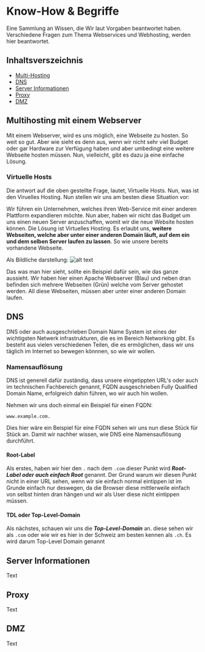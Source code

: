 # Know-How & Begriffe
Eine Sammlung an Wissen, die Wir laut Vorgaben beantwortet haben. Verschiedene Fragen zum Thema Webservices und Webhosting, werden hier beantwortet.
## Inhaltsverszeichnis
- [Multi-Hosting](#multihosting-mit-einem-webserver)
- [DNS](#dns)
- [Server Informationen](#server-informationen)
- [Proxy](#proxy)
- [DMZ](#dmz)

## Multihosting mit einem Webserver
Mit einem Webserver, wird es uns möglich, eine Webseite zu hosten. So weit so gut. Aber wie sieht es denn aus, wenn wir nicht sehr viel Budget oder gar Hardware zur Verfügung haben und aber umbedingt eine weitere Webseite hosten müssen. Nun, vielleicht, gibt es dazu ja eine einfache Lösung.

### Virtuelle Hosts
Die antwort auf die oben gestellte Frage, lautet, Virtuelle Hosts. Nun, was ist den Viruelles Hosting. Nun stellen wir uns am besten diese Situation vor:

Wir führen ein Unternehmen, welches ihren Web-Service mit einer anderen Plattform expandieren möchte. Nun aber, haben wir nicht das Budget um uns einen neuen Server anzuschaffen, womit wir die neue Website hosten können. Die Lösung ist Virtuelles Hosting. Es erlaubt uns,  **weitere Webseiten, welche aber unter einer anderen Domain läuft, auf dem ein und dem selben Server laufen zu lassen**. So wie unsere bereits vorhandene Webseite.

Als Bildliche darstellung:
![alt text](https://www.cloudpanel.io/astatic/assets/images/article/2021/56/5c18eac9e9a50ec8fa336009d9db67f2.svg "Ein Apache Server hostet mehrere Webseiten")

Das was man hier sieht, sollte ein Beispiel dafür sein, wie das ganze aussieht. Wir haben hier einen Apache Webserver (Blau) und neben dran befinden sich mehrere Webseiten (Grün) welche vom Server gehostet werden. All diese Webseiten, müssen aber unter einer anderen Domain laufen.

## DNS
DNS oder auch ausgeschrieben Domain Name System ist eines der wichtigsten Netwerk infrastrukturen, die es im Bereich Networking gibt. Es besteht aus vielen verschiedenen Teilen, die es ermöglichen, dass wir uns täglich im Internet so bewegen könnnen, so wie wir wollen.

### Namensauflösung
DNS ist generell dafür zuständig, dass unsere eingetippten URL's oder auch im technischen Fachbereich genannt, FQDN ausgeschrieben Fully Qualified Domain Name, erfolgreich dahin führen, wo wir auch hin wollen.

Nehmen wir uns doch einmal ein Beispiel für einen FQDN:

```Text
www.example.com.
```

Dies hier wäre ein Beispiel für eine FQDN sehen wir uns nun diese Stück für Stück an. Damit wir nachher wissen, wie DNS eine Namensauflösung durchführt.

#### Root-Label
Als erstes, haben wir hier den ``.`` nach dem ``.com`` dieser Punkt wird ***Root-Label oder auch einfach Root*** genannt. Der Grund warum wir diesen Punkt nicht in einer URL sehen, wenn wir sie einfach normal eintippen ist im Grunde einfach nur deswegen, da die Browser diese mittlerweile einfach von selbst hinten dran hängen und wir als User diese nicht eintippen müssen.
 
#### TDL oder Top-Level-Domain
Als nächstes, schauen wir uns die ***Top-Level-Domain*** an. diese sehen wir als ``.com`` oder wie wir es hier in der Schweiz am besten kennen als ``.ch``. Es wird darum Top-Level Domain genannt
## Server Informationen
Text

## Proxy
Text

## DMZ
Text
